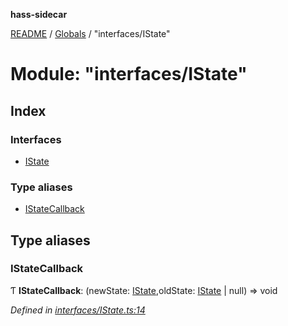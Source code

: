 **hass-sidecar**

[README](../README.md) / [Globals](../globals.md) / "interfaces/IState"

# Module: "interfaces/IState"

## Index

### Interfaces

* [IState](../interfaces/_interfaces_istate_.istate.md)

### Type aliases

* [IStateCallback](_interfaces_istate_.md#istatecallback)

## Type aliases

### IStateCallback

Ƭ  **IStateCallback**: (newState: [IState](../interfaces/_interfaces_istate_.istate.md),oldState: [IState](../interfaces/_interfaces_istate_.istate.md) \| null) => void

*Defined in [interfaces/IState.ts:14](https://github.com/danitetus/hass-sidecar/blob/b9c468b/src/interfaces/IState.ts#L14)*
